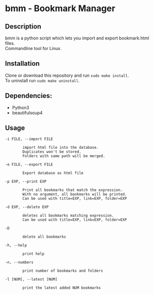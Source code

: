 # bmm - Bookmark Manager

## Description

bmm is a python script which lets you import and export bookmark.html files.  
Commandline tool for Linux.

## Installation

Clone or download this repository and run `sudo make install`.     
To uninstall run `sudo make uninstall`.

## Dependencies:

- Python3
- beautifulsoup4

## Usage

```
-i FILE, --import FILE  

		import html file into the database. 
		Duplicates won't be stored.
		Folders with same path will be merged.

-e FILE, --export FILE   	

		Export database as html file

-p EXP, --print EXP

		Print all bookmarks that match the expression.
		With no argument, all bookmarks will be printed.
		Can be used with title=EXP, link=EXP, folder=EXP

-d EXP, --delete EXP
		
		deletes all bookmarks matching expression.  
		Can be used with title=EXP, link=EXP, folder=EXP

-D 		

		delete all bookmarks

-h, --help   

		print help

-n, --numbers  		

		print number of bookmarks and folders		

-l [NUM], --latest [NUM]  
   
		print the latest added NUM bookmarks

	
```
